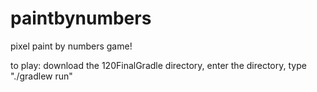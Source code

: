 # paintbynumbers
pixel paint by numbers game!

to play: download the 120FinalGradle directory, enter the directory, type "./gradlew run"
